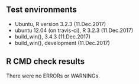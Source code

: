 ## Test environments
* Ubuntu, R version 3.2.3 (11.Dec.2017)
* ubuntu 12.04 (on travis-ci), R 3.2.3 (11.Dec.2017)
* build_win(), 3.4.3 (11.Dec.2017)
* build_win(), development (11.Dec.2017)

## R CMD check results
There were no ERRORs or WARNINGs.
